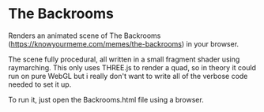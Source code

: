 # The Backrooms
Renders an animated scene of The Backrooms (https://knowyourmeme.com/memes/the-backrooms) in your browser.

The scene fully procedural, all written in a small fragment shader using raymarching.
This only uses THREE.js to render a quad, so in theory it could run on pure WebGL but i really don't want to write all of the verbose code needed to set it up.

To run it, just open the Backrooms.html file using a browser.
